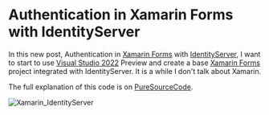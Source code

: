 # Authentication in Xamarin Forms with IdentityServer
In this new post, Authentication in [Xamarin Forms](https://www.puresourcecode.com/?s=xamarin) with [IdentityServer](https://www.puresourcecode.com/?s=identityserver), I want to start to use [Visual Studio 2022](https://visualstudio.microsoft.com/vs/preview/vs2022/) Preview and create a base [Xamarin Forms](https://www.puresourcecode.com/dotnet/xamarin/adapting-to-enterprise-and-b2e-xamarin-forms-app-development/) project integrated with IdentityServer. It is a while I don't talk about Xamarin.

The full explanation of this code is on [PureSourceCode](https://www.puresourcecode.com/dotnet/net-core/authentication-in-xamarin-forms-with-identityserver/).

![Xamarin_IdentityServer](https://user-images.githubusercontent.com/9497415/125106471-95c15d00-e0d7-11eb-86b1-fdeaeb9f80dc.png)
